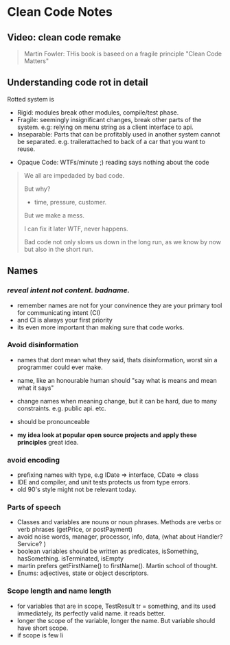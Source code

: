 Clean Code Notes
==

Video: clean code remake
--

> Martin Fowler: THis book is baseed on a fragile principle "Clean Code Matters"

Understanding code rot in detail
--

Rotted system is
- Rigid: modules break other modules, compile/test phase.
- Fragile: seemingly insignificant changes, break other parts of the system. e.g: relying on menu string as a client interface to api.
- Inseparable: Parts that can be profitably used in another system cannot be separated. e.g. trailerattached to back of a car that you want to reuse.
* Opaque Code: WTFs/minute ;) reading says nothing about the code

>We all are impedaded by bad code.
>
>But why?
>* time, pressure, customer.
>
>But we make a mess.
>
>I can fix it later
>WTF, never happens.
>
>Bad code not only slows us down in the long run, as we know by now but also in the short run.

Names
---

### **_reveal intent not content. badname._** 

* remember names are not for your convinence they are your primary tool for communicating intent (CI) 
* and CI is always your first priority
* its even more important than making sure that code works. 

### Avoid disinformation

* names that dont mean what they said, thats disinformation, worst sin a programmer could ever make.
* name, like an honourable human should "say what is means and mean what it says"
* change names when meaning change, but it can be hard, due to many constraints. e.g. public api. etc.
* should be pronounceable

* **my idea look at popular open source projects and apply these principles** great idea.

### avoid encoding

* prefixing names with type, e.g IDate => interface, CDate => class
* IDE and compiler, and unit tests protects us from type errors.
* old 90's style might not be relevant today.

### Parts of speech

* Classes and variables are nouns or noun phrases. Methods are verbs or verb phrases (getPrice, or postPayment)
* avoid noise words, manager, processor, info, data, (what about Handler? Service? )
* boolean variables should be written as predicates, isSomething, hasSomething. isTerminated, isEmpty
* martin prefers getFirstName() to firstName(). Martin school of thought. 
* Enums: adjectives, state or object descriptors.

### Scope length and name length
* for variables that are in scope, TestResult tr = something, and its used immediately, its 
perfectly valid name. it reads better. 
* longer the scope of the variable, longer the name. But variable should have short scope.
* if scope is few li
